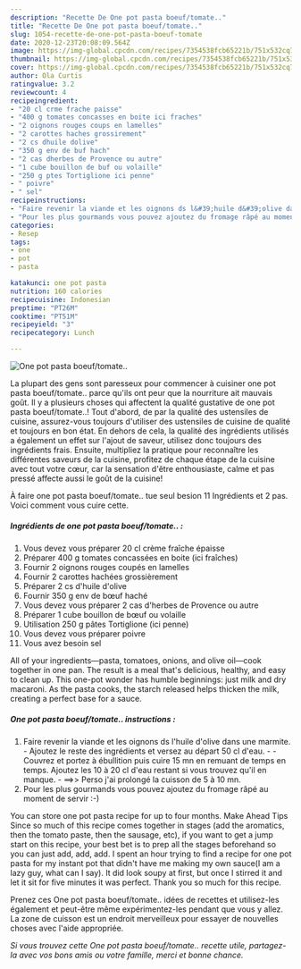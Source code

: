 ```yaml
---
description: "Recette De One pot pasta boeuf/tomate.."
title: "Recette De One pot pasta boeuf/tomate.."
slug: 1054-recette-de-one-pot-pasta-boeuf-tomate
date: 2020-12-23T20:08:09.564Z
image: https://img-global.cpcdn.com/recipes/7354538fcb65221b/751x532cq70/one-pot-pasta-boeuftomate-photo-principale-de-la-recette.jpg
thumbnail: https://img-global.cpcdn.com/recipes/7354538fcb65221b/751x532cq70/one-pot-pasta-boeuftomate-photo-principale-de-la-recette.jpg
cover: https://img-global.cpcdn.com/recipes/7354538fcb65221b/751x532cq70/one-pot-pasta-boeuftomate-photo-principale-de-la-recette.jpg
author: Ola Curtis
ratingvalue: 3.2
reviewcount: 4
recipeingredient:
- "20 cl crme frache paisse"
- "400 g tomates concasses en boite ici fraches"
- "2 oignons rouges coups en lamelles"
- "2 carottes haches grossirement"
- "2 cs dhuile dolive"
- "350 g env de buf hach"
- "2 cas dherbes de Provence ou autre"
- "1 cube bouillon de buf ou volaille"
- "250 g ptes Tortiglione ici penne"
- " poivre"
- " sel"
recipeinstructions:
- "Faire revenir la viande et les oignons ds l&#39;huile d&#39;olive dans une marmite. Ajoutez le reste des ingrédients et versez au départ 50 cl d&#39;eau.  Couvrez et portez à ébullition puis cuire 15 mn en remuant de temps en temps. Ajoutez les 10 à 20 cl d&#39;eau restant si vous trouvez qu&#39;il en manque. ==&gt;&gt; Perso j&#39;ai prolongé la cuisson de 5 à 10 mn."
- "Pour les plus gourmands vous pouvez ajoutez du fromage râpé au moment de servir :-)"
categories:
- Resep
tags:
- one
- pot
- pasta

katakunci: one pot pasta 
nutrition: 160 calories
recipecuisine: Indonesian
preptime: "PT26M"
cooktime: "PT51M"
recipeyield: "3"
recipecategory: Lunch

---
```



![One pot pasta boeuf/tomate..](https://img-global.cpcdn.com/recipes/7354538fcb65221b/751x532cq70/one-pot-pasta-boeuftomate-photo-principale-de-la-recette.jpg)

La plupart des gens sont paresseux pour commencer à cuisiner one pot pasta boeuf/tomate.. parce qu'ils ont peur que la nourriture ait mauvais goût. Il y a plusieurs choses qui affectent la qualité gustative de one pot pasta boeuf/tomate..! Tout d'abord, de par la qualité des ustensiles de cuisine, assurez-vous toujours d'utiliser des ustensiles de cuisine de qualité et toujours en bon état. En dehors de cela, la qualité des ingrédients utilisés a également un effet sur l'ajout de saveur, utilisez donc toujours des ingrédients frais. Ensuite, multipliez la pratique pour reconnaître les différentes saveurs de la cuisine, profitez de chaque étape de la cuisine avec tout votre cœur, car la sensation d'être enthousiaste, calme et pas pressé affecte aussi le goût de la cuisine!

<!--inarticleads1-->

À faire one pot pasta boeuf/tomate.. tue seul besion 11 Ingrédients et 2 pas. Voici comment vous cuire cette.

##### Ingrédients de one pot pasta boeuf/tomate.. :

1. Vous devez vous préparer 20 cl crème fraîche épaisse
1. Préparer 400 g tomates concassées en boite (ici fraîches)
1. Fournir 2 oignons rouges coupés en lamelles
1. Fournir 2 carottes hachées grossièrement
1. Préparer 2 cs d&#39;huile d&#39;olive
1. Fournir 350 g env de bœuf haché
1. Vous devez vous préparer 2 cas d&#39;herbes de Provence ou autre
1. Préparer 1 cube bouillon de bœuf ou volaille
1. Utilisation 250 g pâtes Tortiglione (ici penne)
1. Vous devez vous préparer  poivre
1. Vous avez besoin  sel


All of your ingredients—pasta, tomatoes, onions, and olive oil—cook together in one pan. The result is a meal that&#39;s delicious, healthy, and easy to clean up. This one-pot wonder has humble beginnings: just milk and dry macaroni. As the pasta cooks, the starch released helps thicken the milk, creating a perfect base for a sauce. 

<!--inarticleads2-->

##### One pot pasta boeuf/tomate.. instructions :

1. Faire revenir la viande et les oignons ds l&#39;huile d&#39;olive dans une marmite. - Ajoutez le reste des ingrédients et versez au départ 50 cl d&#39;eau. -  - Couvrez et portez à ébullition puis cuire 15 mn en remuant de temps en temps. Ajoutez les 10 à 20 cl d&#39;eau restant si vous trouvez qu&#39;il en manque. - ==&gt;&gt; Perso j&#39;ai prolongé la cuisson de 5 à 10 mn.
1. Pour les plus gourmands vous pouvez ajoutez du fromage râpé au moment de servir :-)


You can store one pot pasta recipe for up to four months. Make Ahead Tips Since so much of this recipe comes together in stages (add the aromatics, then the tomato paste, then the sausage, etc), if you want to get a jump start on this recipe, your best bet is to prep all the stages beforehand so you can just add, add, add. I spent an hour trying to find a recipe for one pot pasta for my instant pot that didn&#39;t have me making my own sauce(I am a lazy guy, what can I say). It did look soupy at first, but once I stirred it and let it sit for five minutes it was perfect. Thank you so much for this recipe. 

<!--inarticleads1-->

<p>
Prenez ces One pot pasta boeuf/tomate.. idées de recettes et utilisez-les également et peut-être même expérimentez-les pendant que vous y allez. La zone de cuisson est un endroit merveilleux pour essayer de nouvelles choses avec l'aide appropriée.
</p>

<p>
<i>Si vous trouvez cette One pot pasta boeuf/tomate.. recette utile, partagez-la avec vos bons amis ou votre famille, merci et bonne chance.</i>
</p>
